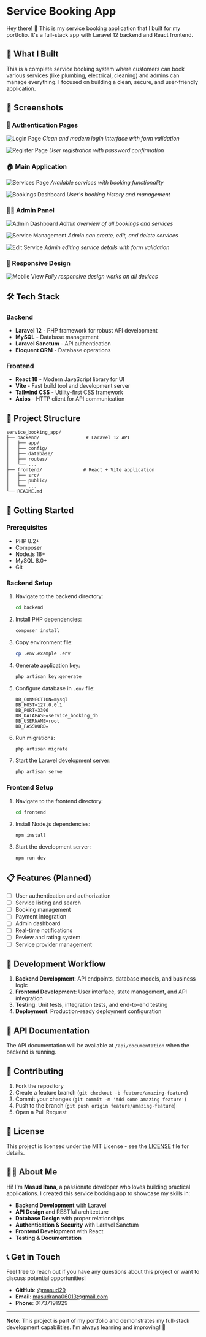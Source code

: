 # Service Booking App

Hey there! 👋 This is my service booking application that I built for my portfolio. It's a full-stack app with Laravel 12 backend and React frontend.

## 🚀 What I Built

This is a complete service booking system where customers can book various services (like plumbing, electrical, cleaning) and admins can manage everything. I focused on building a clean, secure, and user-friendly application.

## 📸 Screenshots

### 🔐 Authentication Pages
![Login Page](screenshots/login.png)
*Clean and modern login interface with form validation*

![Register Page](screenshots/register.png)
*User registration with password confirmation*

### 🏠 Main Application
![Services Page](screenshots/services.png)
*Available services with booking functionality*

![Bookings Dashboard](screenshots/bookings.png)
*User's booking history and management*

### 👨‍💼 Admin Panel
![Admin Dashboard](screenshots/admin-dashboard.png)
*Admin overview of all bookings and services*

![Service Management](screenshots/service-management.png)
*Admin can create, edit, and delete services*

![Edit Service](screenshots/edit.png)
*Admin editing service details with form validation*

### 📱 Responsive Design
![Mobile View](screenshots/mobile-view.png)
*Fully responsive design works on all devices*

## 🛠️ Tech Stack

### Backend
- **Laravel 12** - PHP framework for robust API development
- **MySQL** - Database management
- **Laravel Sanctum** - API authentication
- **Eloquent ORM** - Database operations

### Frontend
- **React 18** - Modern JavaScript library for UI
- **Vite** - Fast build tool and development server
- **Tailwind CSS** - Utility-first CSS framework
- **Axios** - HTTP client for API communication

## 📁 Project Structure

```
service_booking_app/
├── backend/                 # Laravel 12 API
│   ├── app/
│   ├── config/
│   ├── database/
│   ├── routes/
│   └── ...
├── frontend/               # React + Vite application
│   ├── src/
│   ├── public/
│   └── ...
└── README.md
```

## 🚀 Getting Started

### Prerequisites
- PHP 8.2+
- Composer
- Node.js 18+
- MySQL 8.0+
- Git

### Backend Setup

1. Navigate to the backend directory:
   ```bash
   cd backend
   ```

2. Install PHP dependencies:
   ```bash
   composer install
   ```

3. Copy environment file:
   ```bash
   cp .env.example .env
   ```

4. Generate application key:
   ```bash
   php artisan key:generate
   ```

5. Configure database in `.env` file:
   ```env
   DB_CONNECTION=mysql
   DB_HOST=127.0.0.1
   DB_PORT=3306
   DB_DATABASE=service_booking_db
   DB_USERNAME=root
   DB_PASSWORD=
   ```

6. Run migrations:
   ```bash
   php artisan migrate
   ```

7. Start the Laravel development server:
   ```bash
   php artisan serve
   ```

### Frontend Setup

1. Navigate to the frontend directory:
   ```bash
   cd frontend
   ```

2. Install Node.js dependencies:
   ```bash
   npm install
   ```

3. Start the development server:
   ```bash
   npm run dev
   ```

## 📋 Features (Planned)

- [ ] User authentication and authorization
- [ ] Service listing and search
- [ ] Booking management
- [ ] Payment integration
- [ ] Admin dashboard
- [ ] Real-time notifications
- [ ] Review and rating system
- [ ] Service provider management

## 🔧 Development Workflow

1. **Backend Development**: API endpoints, database models, and business logic
2. **Frontend Development**: User interface, state management, and API integration
3. **Testing**: Unit tests, integration tests, and end-to-end testing
4. **Deployment**: Production-ready deployment configuration

## 📝 API Documentation

The API documentation will be available at `/api/documentation` when the backend is running.

## 🤝 Contributing

1. Fork the repository
2. Create a feature branch (`git checkout -b feature/amazing-feature`)
3. Commit your changes (`git commit -m 'Add some amazing feature'`)
4. Push to the branch (`git push origin feature/amazing-feature`)
5. Open a Pull Request

## 📄 License

This project is licensed under the MIT License - see the [LICENSE](LICENSE) file for details.

## 👨‍💻 About Me

Hi! I'm **Masud Rana**, a passionate developer who loves building practical applications. I created this service booking app to showcase my skills in:

- **Backend Development** with Laravel
- **API Design** and RESTful architecture
- **Database Design** with proper relationships
- **Authentication & Security** with Laravel Sanctum
- **Frontend Development** with React
- **Testing & Documentation**

## 📞 Get in Touch

Feel free to reach out if you have any questions about this project or want to discuss potential opportunities!

- **GitHub**: [@masud29](https://github.com/masud29)
- **Email**: masudrana06013@gmail.com
- **Phone**: 01737191929

---

**Note**: This project is part of my portfolio and demonstrates my full-stack development capabilities. I'm always learning and improving! 🚀